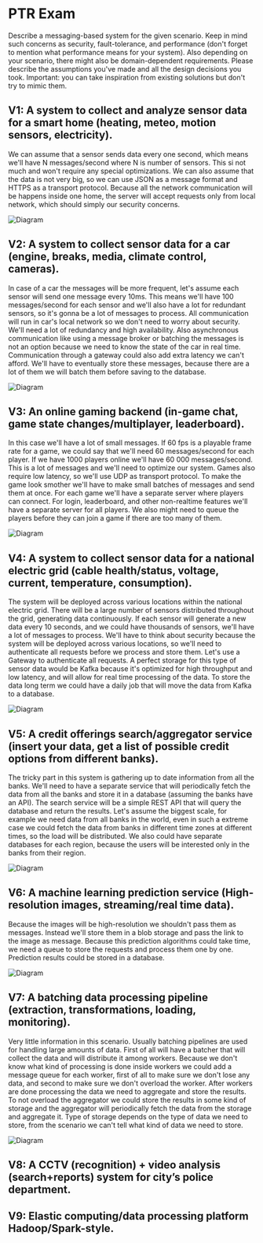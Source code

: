 # PTR Exam

Describe a messaging-based system for the given scenario. Keep in mind such concerns as security, fault-tolerance, and performance (don't forget to mention what performance means for your system). Also depending on your scenario, there might also be domain-dependent requirements. Please describe the assumptions you've made and all the design decisions you took. Important: you can take inspiration from existing solutions but don't try to mimic them.

## V1: A system to collect and analyze sensor data for a smart home (heating, meteo, motion sensors, electricity).

We can assume that a sensor sends data every one second, which means we'll have N messages/second where N is number of sensors. This si not much and won't require any special optimizations. We can also assume that the data is not very big, so we can use JSON as a message format and HTTPS as a transport protocol. Because all the network communication will be happens inside one home, the server will accept requests only from local network, which should simply our security concerns.

![Diagram](https://github.com/Marcel-MD/ptr-exam/blob/main/v1.png)

## V2: A system to collect sensor data for a car (engine, breaks, media, climate control, cameras).

In case of a car the messages will be more frequent, let's assume each sensor will send one message every 10ms. This means we'll have 100 messages/second for each sensor and we'll also have a lot for redundant sensors, so it's gonna be a lot of messages to process. All communication will run in car's local network so we don't need to worry about security. We'll need a lot of redundancy and high availability. Also asynchronous communication like using a message broker or batching the messages is not an option because we need to know the state of the car in real time. Communication through a gateway could also add extra latency we can't afford. We'll have to eventually store these messages, because there are a lot of them we will batch them before saving to the database.

![Diagram](https://github.com/Marcel-MD/ptr-exam/blob/main/v2.png)

## V3: An online gaming backend (in-game chat, game state changes/multiplayer, leaderboard).

In this case we'll have a lot of small messages. If 60 fps is a playable frame rate for a game, we could say that we'll need 60 messages/second for each player. If we have 1000 players online we'll have 60 000 messages/second. This is a lot of messages and we'll need to optimize our system. Games also require low latency, so we'll use UDP as transport protocol. To make the game look smother we'll have to make small batches of messages and send them at once. For each game we'll have a separate server where players can connect. For login, leaderboard, and other non-realtime features we'll have a separate server for all players. We also might need to queue the players before they can join a game if there are too many of them.

![Diagram](https://github.com/Marcel-MD/ptr-exam/blob/main/v3.png)

## V4: A system to collect sensor data for a national electric grid (cable health/status, voltage, current, temperature, consumption).

The system will be deployed across various locations within the national electric grid. There will be a large number of sensors distributed throughout the grid, generating data continuously. If each sensor will generate a new data every 10 seconds, and we could have thousands of sensors, we'll have a lot of messages to process. We'll have to think about security because the system will be deployed across various locations, so we'll need to authenticate all requests before we process and store them. Let's use a Gateway to authenticate all requests. A perfect storage for this type of sensor data would be Kafka because it's optimized for high throughput and low latency, and will allow for real time processing of the data. To store the data long term we could have a daily job that will move the data from Kafka to a database.

![Diagram](https://github.com/Marcel-MD/ptr-exam/blob/main/v4.png)

## V5: A credit offerings search/aggregator service (insert your data, get a list of possible credit options from different banks).

The tricky part in this system is gathering up to date information from all the banks. We'll need to have a separate service that will periodically fetch the data from all the banks and store it in a database (assuming the banks have an API). The search service will be a simple REST API that will query the database and return the results. Let's assume the biggest scale, for example we need data from all banks in the world, even in such a extreme case we could fetch the data from banks in different time zones at different times, so the load will be distributed. We also could have separate databases for each region, because the users will be interested only in the banks from their region.

![Diagram](https://github.com/Marcel-MD/ptr-exam/blob/main/v5.png)

## V6: A machine learning prediction service (High-resolution images, streaming/real time data).

Because the images will be high-resolution we shouldn't pass them as messages. Instead we'll store them in a blob storage and pass the link to the image as message. Because this prediction algorithms could take time, we need a queue to store the requests and process them one by one. Prediction results could be stored in a database.

![Diagram](https://github.com/Marcel-MD/ptr-exam/blob/main/v6.png)

## V7: A batching data processing pipeline (extraction, transformations, loading, monitoring).

Very little information in this scenario. Usually batching pipelines are used for handling large amounts of data. First of all will have a batcher that will collect the data and will distribute it among workers. Because we don't know what kind of processing is done inside workers we could add a message queue for each worker, first of all to make sure we don't lose any data, and second to make sure we don't overload the worker. After workers are done processing the data we need to aggregate and store the results. To not overload the aggregator we could store the results in some kind of storage and the aggregator will periodically fetch the data from the storage and aggregate it. Type of storage depends on the type of data we need to store, from the scenario we can't tell what kind of data we need to store.

![Diagram](https://github.com/Marcel-MD/ptr-exam/blob/main/v7.png)

## V8: A CCTV (recognition) + video analysis (search+reports) system for city’s police department.

## V9: Elastic computing/data processing platform Hadoop/Spark-style.